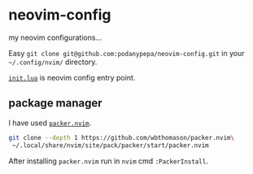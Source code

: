 # neovim-config
my neovim configurations...

Easy `git clone git@github.com:podanypepa/neovim-config.git` in your `~/.config/nvim/` directory.

[`init.lua`](./init.lua) is neovim config entry point.

## package manager

I have used [`packer.nvim`](https://github.com/wbthomason/packer.nvim).

```bash
git clone --depth 1 https://github.com/wbthomason/packer.nvim\
 ~/.local/share/nvim/site/pack/packer/start/packer.nvim
```

After installing `packer.nvim` run in `nvim` cmd `:PackerInstall`.
